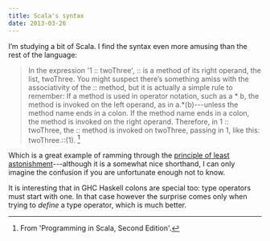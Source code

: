 ```yaml
---
title: Scala's syntax
date: 2013-03-26
---
```


I’m studying a bit of Scala.  I find the syntax even more amusing than the rest
of the language:

> In the expression '1 :: twoThree', :: is a method of its right operand, the
> list, twoThree. You might suspect there’s something amiss with the
> associativity of the :: method, but it is actually a simple rule to remember:
> If a method is used in operator notation, such as a * b, the method is invoked
> on the left operand, as in a.*(b)---unless the method name ends in a colon. If
> the method name ends in a colon, the method is invoked on the right
> operand. Therefore, in 1 :: twoThree, the :: method is invoked on twoThree,
> passing in 1, like this: twoThree.::(1). [^1]

Which is a great example of ramming through the [principle of least
astonishment](https://en.wikipedia.org/wiki/Principle_of_least_astonishment)---although
it is a somewhat nice shorthand, I can only imagine the confusion if you are
unfortunate enough not to know.

It is interesting that in GHC Haskell colons are special too: type operators
must start with one.  In that case however the surprise comes only when trying
to *define* a type operator, which is much better.

[^1]: From 'Programming in Scala, Second Edition'.
